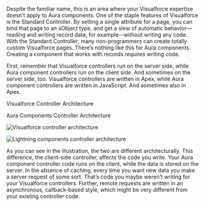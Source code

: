Despite the familiar name, this is an area where your Visualforce expertise doesn’t apply to Aura components. One of the staple features of Visualforce is the Standard Controller. By setting a single attribute for a page, you can bind that page to an sObject type, and get a slew of automatic behavior—reading and writing record data, for example—without writing any code. With the Standard Controller, many non-programmers can create totally custom Visualforce pages. There’s nothing like this for Aura components. Creating a component that works with records _requires_ writing code.

First, remember that Visualforce controllers run on the server side, while Aura component controllers run on the client side. And sometimes on the server side, too. Visualforce controllers are written in Apex, while Aura component controllers are written in JavaScript. And sometimes also in Apex.

Visualforce Controller Architecture

Aura Components Controller Architecture

![Visualforce controller architecture](https://res.cloudinary.com/hy4kyit2a/f_auto,fl_lossy,q_70/learn/modules/lex_dev_lc_vf_concepts/lex_dev_lc_vf_concepts_code/images/a41efb8d5771343f021c93ffabc3d6fe_architecture-vf-vertical.png)

![Lightning components controller architecture](https://res.cloudinary.com/hy4kyit2a/f_auto,fl_lossy,q_70/learn/modules/lex_dev_lc_vf_concepts/lex_dev_lc_vf_concepts_code/images/1868f09ce39432c42031cd494bd1f9d8_architecture-lc-vertical.png)

As you can see in the illustration, the two are different architecturally. This difference, the client-side controller, affects the code you write. Your Aura component controller code runs on the client, while the data is stored on the server. In the absence of caching, every time you want new data you make a server request of some sort. That’s code you maybe weren’t writing for your Visualforce controllers. Further, remote requests are written in an asynchronous, callback-based style, which might be very different from your existing controller code.